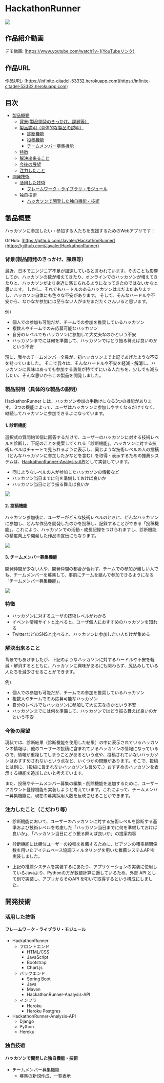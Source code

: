 # HackathonRunner
  
<img src="https://user-images.githubusercontent.com/79685987/197310366-d45ea75e-e970-441c-88f5-f57601a65ef6.jpg">

## 作品紹介動画
デモ動画: [https://www.youtube.com/watch?v=](YouTubeリンク)

## 作品URL
作品URL: [https://infinite-citadel-53332.herokuapp.com](https://infinite-citadel-53332.herokuapp.com)

## 目次
- [製品概要](#anchor1)
    - [背景(製品開発のきっかけ、課題等）](#anchor2)
    - [製品説明（具体的な製品の説明）](#anchor3)
        - [診断機能](#anchor4)
        - [投稿機能](#anchor5)
        - [チームメンバー募集機能](#anchor6)
    - [特徴](#anchor7)
    - [解決出来ること](#anchor8)
    - [今後の展望](#anchor9)
    - [注力したこと](#anchor10)
- [開発技術](#anchor11)
    - [活用した技術](#anchor12)
        - [フレームワーク・ライブラリ・モジュール](#anchor13)
    - [独自技術](#anchor14)
        - [ハッカソンで開発した独自機能・技術](#anchor15)

<a id="anchor1"></a>

## 製品概要

ハッカソンに参加したい・参加する人たちを支援するためのWebアプリです！

GitHub: [https://github.com/Javaler/HackathonRunner](https://github.com/Javaler/HackathonRunner)

<a id="anchor2"></a>

### 背景(製品開発のきっかけ、課題等）

最近、日本でエンジニア不足が加速していると言われています。そのことも影響してか、ハッカソンの数が増えてきたり、オンラインでのハッカソンが増えてきたりと、ハッカソンがより身近に感じられるようになってきたのではないかなと思います。
しかし、それでもハードルのあるハッカソンはまだまだありますし、ハッカソン自体にも色々な不安があります。
そして、そんなハードルや不安から、なかなか参加には至らない人がまだまだたくさんいると思います。

例）

- 個人での参加も可能だが、チームでの参加を推奨しているハッカソン
- 複数人やチームでのみ応募可能なハッカソン
- 自分のレベルでもハッカソンに参加して大丈夫なのかという不安
- ハッカソンまでには何を準備して、ハッカソンではどう振る舞えば良いのかという不安

現に、我々のチームメンバー全員が、初ハッカソンまで上記であげたような不安を持っていました。
そこで我々は、そんなハードルや不安を軽減・解消し、ハッカソンに興味はあっても参加する勇気が持てずにいる人たちを、少しでも減らしたい、そんな思いからこの製品を開発しました。

<a id="anchor3"></a>

### 製品説明（具体的な製品の説明）

HackathonRunner には、ハッカソン参加の手助けになる3つの機能があります。
3つの機能によって、ユーザはハッカソンに参加しやすくなるだけでなく、継続してハッカソンに参加できるよになっています。

<a id="anchor4"></a>

#### 1. 診断機能

選択式の質問約10個に回答するだけで、ユーザーのハッカソンに対する技術レベルを診断し、下記のことを提案してくれる「診断機能」。ハッカソンに対する技術レベルはチャートで見られるように表示し、同じような技術レベルの人の投稿（どんなハッカソンに参加したかなどを含む）を取得・表示するための推薦システムは、[HackathonRunner-Analysis-API](JPHACKSリポジトリ内のディレクトリリンク)として実装しています。

- 同じようなレベルの人が参加したハッカソンの情報など
- ハッカソン当日までに何を準備しておけば良いか
- ハッカソン当日にどう振る舞えば良いか

<img src="https://user-images.githubusercontent.com/79685987/197223472-e6814061-015a-48e1-a347-02e690979ba6.mp4">

<a id="anchor5"></a>

#### 2. 投稿機能

ハッカソン参加後に、ユーザーがどんな技術レベルのときに、どんなハッカソンに参加し、どんな作品を開発したのかを投稿し、記録することができる「投稿機能」。これにより、ハッカソンでの活動・成長記録をつけられますし、診断機能の精度向上や開発した作品の宣伝にもなります。

<img src="https://user-images.githubusercontent.com/79685987/197227396-ac8907ca-91b9-480f-9b52-e4ebb2113861.mp4">

<a id="anchor6"></a>

#### 3. チームメンバー募集機能

開発仲間が少ない人や、開発仲間の都合が合わず、チームでの参加が難しい人でも、チームメンバーを募集して、事前にチームを組んで参加できるようになる「チームメンバー募集機能」。

<img src="https://user-images.githubusercontent.com/79685987/197318073-827d3bae-7763-48c1-9e3f-ac4df6ddc05c.mp4">

<a id="anchor7"></a>

### 特徴

- ハッカソンに対するユーザの技術レベルがわかる
- イベント情報サイトと比べると、ユーザ個人におすすめのハッカソンを知れる
- TwitterなどのSNSと比べると、ハッカソンに参加したい人だけが集める

<a id="anchor8"></a>

### 解決出来ること

背景でもあげましたが、下記のようなハッカソンに対するハードルや不安を軽減・解消するとともに、ハッカソンに興味があるにも関わらず、尻込みしている人たちを減少させることができます。

例）

- 個人での参加も可能だが、チームでの参加を推奨しているハッカソン
- 複数人やチームでのみ応募可能なハッカソン
- 自分のレベルでもハッカソンに参加して大丈夫なのかという不安
- ハッカソンまでには何を準備して、ハッカソンではどう振る舞えば良いのかという不安

<a id="anchor9"></a>

### 今後の展望

現状では、診断結果（診断機能を使用した結果）の中に表示されているハッカソンの情報は、他のユーザーの投稿に含まれているハッカソンの情報になっているので、情報が重複してしまうことがあるという点や、投稿されていないハッカソンはおすすめされないという点など、いくつかの問題があります。そこで、投稿とは別に、（投稿に含まれないハッカソンも含めて、）おすすめのハッカソンを表示する機能を追加したいと考えています。

また、投稿やチームメンバー募集の編集・削除機能を追加するために、ユーザーアカウント登録機能も実装しようと考えています。これによって、チームメンバー募集機能に、現在の募集採用人数を反映させることができます。

<a id="anchor10"></a>

### 注力したこと（こだわり等）

- 診断機能において、ユーザーのハッカソンに対する技術レベルを診断する基準および技術レベルを考慮した「ハッカソン当日までに何を準備しておけば良いか」、「ハッカソン当日にどう振る舞えば良いか」の提案内容

- 診断機能には類似ユーザーの投稿を推薦するために、ピアソンの積率相関係数を用いたアイテムベース協調フィルタリングを用いた推薦システムAPIを実装しました。 

- 上記の推薦システムを実装するにあたり、アプリケーションの実装に使用しているJavaより、Pythonの方が数値計算に適しているため、外部 API として別で実装し、アプリからそのAPI を叩いて取得するという構成にしました。

<a id="anchor11"></a>

## 開発技術

<a id="anchor12"></a>

### 活用した技術

<a id="anchor13"></a>

#### フレームワーク・ライブラリ・モジュール

- HackathonRunner
  - フロントエンド
    - HTML/CSS
    - JavaScript
    - Bootstrap
    - Chart.js
  - バックエンド
    - Spring Boot
    - Java
    - Maven
    - HackathonRunner-Analysis-API
  - インフラ
    - Heroku
    - Heroku Postgres
- HackathonRunner-Analysis-API
  - Django
  - Python
  - Heroku

<a id="anchor14"></a>

### 独自技術

<a id="anchor15"></a>

#### ハッカソンで開発した独自機能・技術

- チームメンバー募集機能
  - 募集の新規作成、一覧表示

